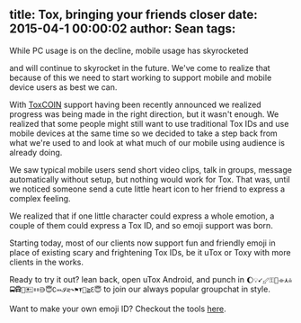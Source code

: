 title: Tox, bringing your friends closer
date: 2015-04-1 00:00:02
author:  Sean
tags:
---

While PC usage is on the decline, mobile usage has skyrocketed

<!-- more -->

and will continue to skyrocket in the future. We've come to realize
that because of this we need to start working to support mobile
and mobile device users as best we can.

With [ToxCOIN](https://blog.tox.im/2015/04/01/introducing-toxcoin/) support having been recently
announced we realized progress was being made in the right direction,
but it wasn't enough. We realized that some people might still
want to use traditional Tox IDs and use mobile devices at the 
same time so we decided to take a step back from what we're used
to and look at what much of our mobile using audience is already doing.

We saw typical mobile users send short video clips, talk in groups,
message automatically without setup, but nothing would work for Tox.
That was, until we noticed someone send a cute little heart icon to
her friend to express a complex feeling.

We realized that if one little character could express a whole emotion,
a couple of them could express a Tox ID, and so emoji support was born.

Starting today, most of our clients now support fun and friendly emoji
in place of existing scary and frightening Tox IDs, be it uTox or Toxy
with more clients in the works.


Ready to try it out? lean back, open uTox Android, and punch in 
``🌔💡⭩⬃⚿🚧⟛⋏⩮🚍🛱💖🖭⚏⋻😇∁⤔ℐ⋜↷⚑⍕👫≧ℇ😇`` to join our always 
popular groupchat in style.



Want to make your own emoji ID? Checkout the tools [here](https://github.com/irungentoo/base_emoji).
